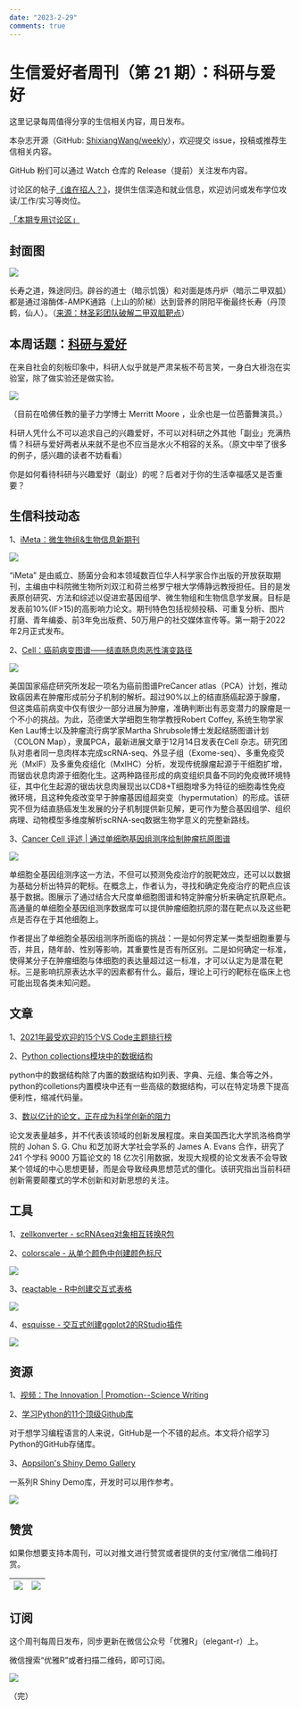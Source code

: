 ```yaml
---
date: "2023-2-29"
comments: true
---
```


# 生信爱好者周刊（第 21 期）：科研与爱好

这里记录每周值得分享的生信相关内容，周日发布。

本杂志开源（GitHub: [ShixiangWang/weekly](https://github.com/ShixiangWang/weekly)），欢迎提交 issue，投稿或推荐生信相关内容。

GitHub 粉们可以通过 Watch 仓库的 Release（提前）关注发布内容。

讨论区的帖子[《谁在招人？》](https://github.com/ShixiangWang/weekly/issues/2)，提供生信深造和就业信息，欢迎访问或发布学位攻读/工作/实习等岗位。

[「本期专用讨论区」](https://github.com/ShixiangWang/weekly/issues/527)

## 封面图


![](https://gitee.com/ShixiangWang/ImageCollection/raw/master/2022-3-13/1647138441990-1647138298229-image.png)

长寿之道，殊途同归。辟谷的道士（暗示饥饿）和对面是炼丹炉（暗示二甲双胍）都是通过溶酶体-AMPK通路（上山的阶梯）达到营养的阴阳平衡最终长寿（丹顶鹤，仙人）。（[来源：林圣彩团队破解二甲双胍靶点](https://mp.weixin.qq.com/s/-IzfMHpwCDhubtn6z411jQ)）


## 本周话题：[科研与爱好](https://mp.weixin.qq.com/s/Ywlr7SV243jlNH-59WqMuA)

在来自社会的刻板印象中，科研人似乎就是严肃呆板不苟言笑，一身白大褂泡在实验室，除了做实验还是做实验。


![](https://gitee.com/ShixiangWang/ImageCollection/raw/master/2022-3-13/1647139050811-image.png)

（目前在哈佛任教的量子力学博士 Merritt Moore ，业余也是一位芭蕾舞演员。）


科研人凭什么不可以追求自己的兴趣爱好，不可以对科研之外其他「副业」充满热情？科研与爱好两者从来就不是也不应当是水火不相容的关系。（原文中举了很多的例子，感兴趣的读者不妨看看）

你是如何看待科研与兴趣爱好（副业）的呢？后者对于你的生活幸福感又是否重要？



## 生信科技动态

1、[iMeta：微生物组&生物信息新期刊](https://mp.weixin.qq.com/s/rcTQ377weauWhjiwYMbwSQ)


![](https://gitee.com/ShixiangWang/ImageCollection/raw/master/2022-3-13/1647139188916-image.png)

“iMeta” 是由威立、肠菌分会和本领域数百位华人科学家合作出版的开放获取期刊，主编由中科院微生物所刘双江和荷兰格罗宁根大学傅静远教授担任。目的是发表原创研究、方法和综述以促进宏基因组学、微生物组和生物信息学发展。目标是发表前10%(IF>15)的高影响力论文。期刊特色包括视频投稿、可重复分析、图片打磨、青年编委、前3年免出版费、50万用户的社交媒体宣传等。第一期于2022年2月正式发布。

2、[Cell：癌前病变图谱——结直肠息肉恶性演变路径](https://mp.weixin.qq.com/s/ypwOa9zDMuTVn8wiFMCIGQ)


![](https://gitee.com/ShixiangWang/ImageCollection/raw/master/2022-3-13/1647139386640-image.png)


美国国家癌症研究所发起一项名为癌前图谱PreCancer atlas（PCA）计划，推动致癌因素在肿瘤形成前分子机制的解析。超过90%以上的结直肠癌起源于腺瘤，但这类癌前病变中仅有很少一部分进展为肿瘤，准确判断出有恶变潜力的腺瘤是一个不小的挑战。为此，范德堡大学细胞生物学教授Robert Coffey, 系统生物学家Ken Lau博士以及肿瘤流行病学家Martha Shrubsole博士发起结肠图谱计划（COLON Map），隶属PCA，最新进展文章于12月14日发表在Cell 杂志。研究团队对患者同一息肉样本完成scRNA-seq、外显子组（Exome-seq）、多重免疫荧光（MxIF）及多重免疫组化（MxIHC）分析，发现传统腺瘤起源于干细胞扩增，而锯齿状息肉源于细胞化生。这两种路径形成的病变组织具备不同的免疫微环境特征，其中化生起源的锯齿状息肉展现出以CD8+T细胞增多为特征的细胞毒性免疫微环境，且这种免疫改变早于肿瘤基因组超突变（hypermutation）的形成。该研究不但为结直肠癌发生发展的分子机制提供新见解，更可作为整合基因组学、组织病理、动物模型多维度解析scRNA-seq数据生物学意义的完整新路线。

3、[Cancer Cell 评述 | 通过单细胞基因组测序绘制肿瘤抗原图谱](https://mp.weixin.qq.com/s/0zugoVbK89lnJ3-0dVQEcQ)


![](https://gitee.com/ShixiangWang/ImageCollection/raw/master/2022-3-13/1647139480140-image.png)

单细胞全基因组测序这一方法，不但可以预测免疫治疗的脱靶效应，还可以以数据为基础分析出特异的靶标。在概念上，作者认为，寻找和确定免疫治疗的靶点应该基于数据。图展示了通过结合大尺度单细胞图谱和特定肿瘤分析来确定抗原靶点。高通量的单细胞全基因组测序数据库可以提供肿瘤细胞抗原的潜在靶点以及这些靶点是否存在于其他细胞上。

作者提出了单细胞全基因组测序所面临的挑战：一是如何界定某一类型细胞重要与否，并且，随年龄、性别等影响，其重要性是否有所区别。二是如何确定一标准，使得某分子在肿瘤细胞与体细胞的表达量超过这一标准，才可以认定为是潜在靶标。三是影响抗原表达水平的因素都有什么。最后，理论上可行的靶标在临床上也可能出现各类未知问题。


## 文章

1、[2021年最受欢迎的15个VS Code主题排行榜](https://mp.weixin.qq.com/s/whVnCJD0VxqNIRsOohByYA)

2、[Python collections模块中的数据结构](https://mp.weixin.qq.com/s/VFTPT58WAsZ6fc6GbX2i3w)

python中的数据结构除了内置的数据结构如列表、字典、元组、集合等之外，python的colletions内置模块中还有一些高级的数据结构，可以在特定场景下提高便利性，缩减代码量。

3、[数以亿计的论文，正在成为科学创新的阻力](https://mp.weixin.qq.com/s/SqQ9aD1kx3VCLAAP3LPzuw)

论文发表量越多，并不代表该领域的创新发展程度。来自美国西北大学凯洛格商学院的 Johan S. G. Chu 和芝加哥大学社会学系的 James A. Evans 合作，研究了 241 个学科 9000 万篇论文的 18 亿次引用数据，发现大规模的论文发表不会导致某个领域的中心思想更替，而是会导致经典思想范式的僵化。该研究指出当前科研创新需要颠覆式的学术创新和对新思想的关注。


## 工具

1、[zellkonverter - scRNAseq对象相互转换R包](https://github.com/theislab/zellkonverter)

2、[colorscale - 从单个颜色中创建颜色标尺](https://github.com/dreamRs/colorscale)


![](https://gitee.com/ShixiangWang/ImageCollection/raw/master/2022-3-13/1647140020097-image.png)

3、[reactable - R中创建交互式表格](https://github.com/glin/reactable)


![](https://gitee.com/ShixiangWang/ImageCollection/raw/master/2022-3-13/1647140120758-image.png)

4、[esquisse - 交互式创建ggplot2的RStudio插件](https://github.com/dreamRs/esquisse)


![](https://gitee.com/ShixiangWang/ImageCollection/raw/master/2022-3-13/1647140221632-image.png)


## 资源

1、[视频：The Innovation | Promotion--Science Writing](https://mp.weixin.qq.com/s/YdNYp5heXMS5R_iyt1-eXQ)

2、[学习Python的11个顶级Github库](https://zhuanlan.zhihu.com/p/431382214)

对于想学习编程语言的人来说，GitHub是一个不错的起点。本文将介绍学习Python的GitHub存储库。

3、[Appsilon's Shiny Demo Gallery](https://demo.appsilon.com/)

一系列R Shiny Demo库，开发时可以用作参考。

![](https://gitee.com/ShixiangWang/ImageCollection/raw/master/2022-3-13/1647140385814-image.png)


## 赞赏

如果你想要支持本周刊，可以对推文进行赞赏或者提供的支付宝/微信二维码打赏。

| ![](https://gitee.com/ShixiangWang/ImageCollection/raw/master/png/202109171440597.jpg) | ![](https://gitee.com/ShixiangWang/ImageCollection/raw/master/png/202109171440452.jpg) |
| ------------------------------------------------------------ | ------------------------------------------------------------ |

## 订阅

这个周刊每周日发布，同步更新在微信公众号「优雅R」（elegant-r）上。

微信搜索“优雅R”或者扫描二维码，即可订阅。

![](https://gitee.com/ShixiangWang/ImageCollection/raw/master/png/202109101438292.jpg)

（完）

